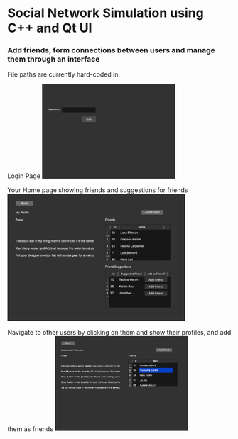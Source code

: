 # Social Network Simulation using C++ and Qt UI
### Add friends, form connections between users and manage them through an interface

File paths are currently hard-coded in.

Login Page
<img src = "/readme imgs/1.png" alt="login" style="aspect-ratio:auto;width:300px">

Your Home page showing friends and suggestions for friends
<img src = "/readme imgs/2.png" alt="User" style="aspect-ratio:auto;width:400px">

Navigate to other users by clicking on them and show their profiles, and add them as friends
<img src = "/readme imgs/3.png" alt="Output" style="aspect-ratio:auto;width:300px">

